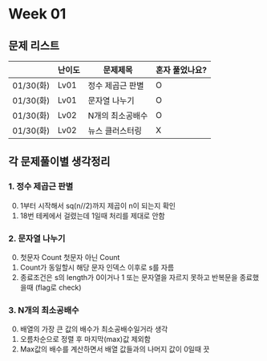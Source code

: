 # Week 01

## 문제 리스트

|          | 난이도  | 문제제목      | 혼자 풀었나요? |
|----------|------|-----------|----------|
| 01/30(화) | Lv01 | 정수 제곱근 판별 | O        |
| 01/30(화) | Lv01 | 문자열 나누기   | O        |
| 01/30(화) | Lv02 | N개의 최소공배수 | O        |
| 01/30(화) | Lv02 | 뉴스 클러스터링  | X        |





## 각 문제풀이별 생각정리
### 1. 정수 제곱근 판별
0. 1부터 시작해서 sq(n//2)까지 제곱이 n이 되는지 확인
1. 18번 테케에서 걸렸는데 1일때 처리를 제대로 안함

### 2. 문자열 나누기
0. 첫문자 Count 첫문자 아닌 Count
1. Count가 동일할시 해당 문자 인덱스 이후로 s를 자름
2. 종료조건은 s의 length가 0이거나 1 또는 문자열을 자르지 못하고 반복문을 종료했을때 (flag로 check)


### 3. N개의 최소공배수
0. 배열의 가장 큰 값의 배수가 최소공배수일거라 생각
1. 오름차순으로 정렬 후 마지막(max)값 제외함
2. Max값의 배수를 계산하면서 배열 값들과의 나머지 값이 0일때 끗
